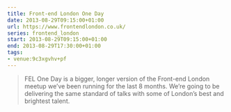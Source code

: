 ```yaml
---
title: Front-end London One Day
date: 2013-08-29T09:15:00+01:00
url: https://www.frontendlondon.co.uk/
series: frontend_london
start: 2013-08-29T09:15:00+01:00
end: 2013-08-29T17:30:00+01:00
tags:
- venue:9c3xgvhv+pf
---
```

> FEL One Day is a bigger, longer version of the Front-end London meetup we’ve been running for the last 8 months. We’re going to be delivering the same standard of talks with some of London’s best and brightest talent.
